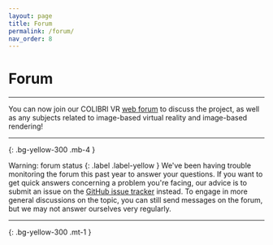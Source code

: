 ```yaml
---
layout: page
title: Forum
permalink: /forum/
nav_order: 8
---
```


# Forum

* * *

You can now join our COLIBRI VR [web forum](https://groups.google.com/forum/#!forum/colibri-vr) to discuss the project, as well as any subjects related to image-based virtual reality and image-based rendering!

* * *
{: .bg-yellow-300 .mb-4 }

Warning: forum status
{: .label .label-yellow }
We've been having trouble monitoring the forum this past year to answer your questions. If you want to get quick answers concerning a problem you're facing, our advice is to submit an issue on the [GitHub issue tracker](https://github.com/CAOR-MINES-ParisTech/colibri-vr-unity-package/issues) instead. To engage in more general discussions on the topic, you can still send messages on the forum, but we may not answer ourselves very regularly.

* * *
{: .bg-yellow-300 .mt-1 }

